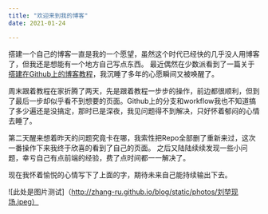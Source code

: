 ```yaml
---
title: "欢迎来到我的博客"
date: 2021-01-24

---
```


搭建一个自己的博客一直是我的一个愿望，虽然这个时代已经快的几乎没人用博客了，但我还是想能有一个地方自己写点东西。
最近偶然在少数派看到了一篇关于[搭建在Github上的博客教程](https://sspai.com/post/64639)，我沉睡了多年的心愿瞬间又被唤醒了。

周末跟着教程在家折腾了两天，先是跟着教程一步步的操作，前边都很顺利，但到了最后一步却似乎看不到想要的页面。Github上的分支和workflow我也不知道搞了多少遍还是没搞定，那时已是深夜，我见问题得不到解决，只好怀着郁闷的心情去睡了。

第二天醒来想着昨天的问题究竟卡在哪，我索性把Repo全部删了重新来过，这次一番操作下来我终于欣喜的看到了自己的页面。
之后又陆陆续续发现一些小问题，幸亏自己有点前端的经验，费了点时间都一一解决了。

现在我怀着愉悦的心情写下了上面的字，期待未来自己能持续输出下去。


 ![此处是图片测试]（http://zhang-ru.github.io/blog/static/photos/刘堃现场.jpeg）